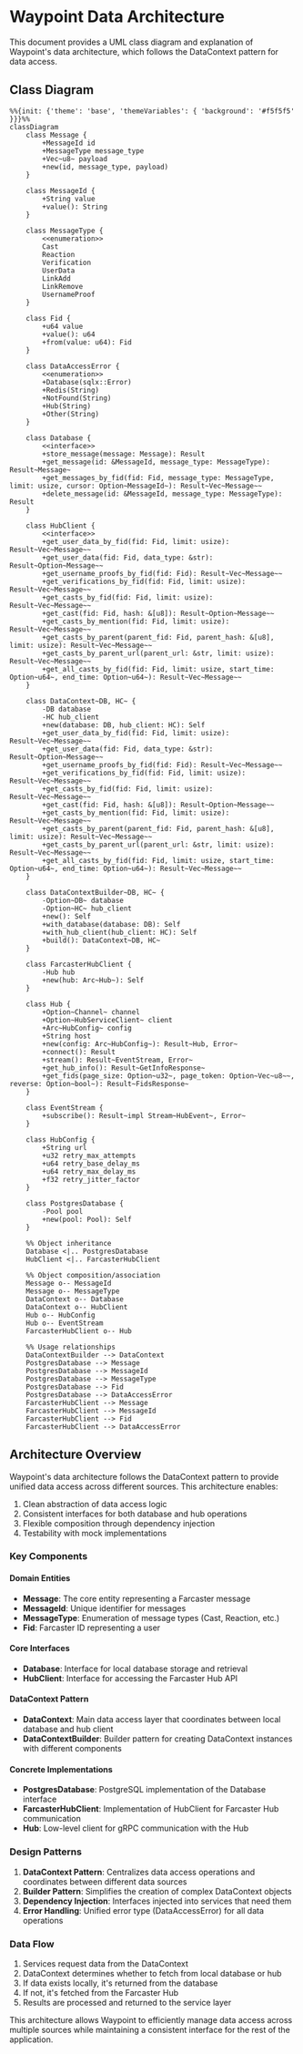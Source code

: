 # Waypoint Data Architecture

This document provides a UML class diagram and explanation of Waypoint's data architecture, which follows the DataContext pattern for data access.

## Class Diagram

```mermaid
%%{init: {'theme': 'base', 'themeVariables': { 'background': '#f5f5f5' }}}%%
classDiagram
    class Message {
        +MessageId id
        +MessageType message_type
        +Vec~u8~ payload
        +new(id, message_type, payload)
    }

    class MessageId {
        +String value
        +value(): String
    }

    class MessageType {
        <<enumeration>>
        Cast
        Reaction
        Verification
        UserData
        LinkAdd
        LinkRemove
        UsernameProof
    }

    class Fid {
        +u64 value
        +value(): u64
        +from(value: u64): Fid
    }

    class DataAccessError {
        <<enumeration>>
        +Database(sqlx::Error)
        +Redis(String)
        +NotFound(String)
        +Hub(String)
        +Other(String)
    }

    class Database {
        <<interface>>
        +store_message(message: Message): Result
        +get_message(id: &MessageId, message_type: MessageType): Result~Message~
        +get_messages_by_fid(fid: Fid, message_type: MessageType, limit: usize, cursor: Option~MessageId~): Result~Vec~Message~~
        +delete_message(id: &MessageId, message_type: MessageType): Result
    }

    class HubClient {
        <<interface>>
        +get_user_data_by_fid(fid: Fid, limit: usize): Result~Vec~Message~~
        +get_user_data(fid: Fid, data_type: &str): Result~Option~Message~~
        +get_username_proofs_by_fid(fid: Fid): Result~Vec~Message~~
        +get_verifications_by_fid(fid: Fid, limit: usize): Result~Vec~Message~~
        +get_casts_by_fid(fid: Fid, limit: usize): Result~Vec~Message~~
        +get_cast(fid: Fid, hash: &[u8]): Result~Option~Message~~
        +get_casts_by_mention(fid: Fid, limit: usize): Result~Vec~Message~~
        +get_casts_by_parent(parent_fid: Fid, parent_hash: &[u8], limit: usize): Result~Vec~Message~~
        +get_casts_by_parent_url(parent_url: &str, limit: usize): Result~Vec~Message~~
        +get_all_casts_by_fid(fid: Fid, limit: usize, start_time: Option~u64~, end_time: Option~u64~): Result~Vec~Message~~
    }

    class DataContext~DB, HC~ {
        -DB database
        -HC hub_client
        +new(database: DB, hub_client: HC): Self
        +get_user_data_by_fid(fid: Fid, limit: usize): Result~Vec~Message~~
        +get_user_data(fid: Fid, data_type: &str): Result~Option~Message~~
        +get_username_proofs_by_fid(fid: Fid): Result~Vec~Message~~
        +get_verifications_by_fid(fid: Fid, limit: usize): Result~Vec~Message~~
        +get_casts_by_fid(fid: Fid, limit: usize): Result~Vec~Message~~
        +get_cast(fid: Fid, hash: &[u8]): Result~Option~Message~~
        +get_casts_by_mention(fid: Fid, limit: usize): Result~Vec~Message~~
        +get_casts_by_parent(parent_fid: Fid, parent_hash: &[u8], limit: usize): Result~Vec~Message~~
        +get_casts_by_parent_url(parent_url: &str, limit: usize): Result~Vec~Message~~
        +get_all_casts_by_fid(fid: Fid, limit: usize, start_time: Option~u64~, end_time: Option~u64~): Result~Vec~Message~~
    }

    class DataContextBuilder~DB, HC~ {
        -Option~DB~ database
        -Option~HC~ hub_client
        +new(): Self
        +with_database(database: DB): Self
        +with_hub_client(hub_client: HC): Self
        +build(): DataContext~DB, HC~
    }

    class FarcasterHubClient {
        -Hub hub
        +new(hub: Arc~Hub~): Self
    }

    class Hub {
        +Option~Channel~ channel
        +Option~HubServiceClient~ client
        +Arc~HubConfig~ config
        +String host
        +new(config: Arc~HubConfig~): Result~Hub, Error~
        +connect(): Result
        +stream(): Result~EventStream, Error~
        +get_hub_info(): Result~GetInfoResponse~
        +get_fids(page_size: Option~u32~, page_token: Option~Vec~u8~~, reverse: Option~bool~): Result~FidsResponse~
    }
    
    class EventStream {
        +subscribe(): Result~impl Stream~HubEvent~, Error~
    }

    class HubConfig {
        +String url
        +u32 retry_max_attempts
        +u64 retry_base_delay_ms
        +u64 retry_max_delay_ms
        +f32 retry_jitter_factor
    }

    class PostgresDatabase {
        -Pool pool
        +new(pool: Pool): Self
    }

    %% Object inheritance
    Database <|.. PostgresDatabase
    HubClient <|.. FarcasterHubClient
    
    %% Object composition/association
    Message o-- MessageId
    Message o-- MessageType
    DataContext o-- Database
    DataContext o-- HubClient
    Hub o-- HubConfig
    Hub o-- EventStream
    FarcasterHubClient o-- Hub

    %% Usage relationships
    DataContextBuilder --> DataContext
    PostgresDatabase --> Message
    PostgresDatabase --> MessageId
    PostgresDatabase --> MessageType
    PostgresDatabase --> Fid
    PostgresDatabase --> DataAccessError
    FarcasterHubClient --> Message
    FarcasterHubClient --> MessageId
    FarcasterHubClient --> Fid
    FarcasterHubClient --> DataAccessError
```

## Architecture Overview

Waypoint's data architecture follows the DataContext pattern to provide unified data access across different sources. This architecture enables:

1. Clean abstraction of data access logic
2. Consistent interfaces for both database and hub operations
3. Flexible composition through dependency injection
4. Testability with mock implementations

### Key Components

#### Domain Entities

- **Message**: The core entity representing a Farcaster message
- **MessageId**: Unique identifier for messages
- **MessageType**: Enumeration of message types (Cast, Reaction, etc.)
- **Fid**: Farcaster ID representing a user

#### Core Interfaces

- **Database**: Interface for local database storage and retrieval
- **HubClient**: Interface for accessing the Farcaster Hub API

#### DataContext Pattern

- **DataContext**: Main data access layer that coordinates between local database and hub client
- **DataContextBuilder**: Builder pattern for creating DataContext instances with different components

#### Concrete Implementations

- **PostgresDatabase**: PostgreSQL implementation of the Database interface
- **FarcasterHubClient**: Implementation of HubClient for Farcaster Hub communication
- **Hub**: Low-level client for gRPC communication with the Hub

### Design Patterns

1. **DataContext Pattern**: Centralizes data access operations and coordinates between different data sources
2. **Builder Pattern**: Simplifies the creation of complex DataContext objects
3. **Dependency Injection**: Interfaces injected into services that need them
4. **Error Handling**: Unified error type (DataAccessError) for all data operations

### Data Flow

1. Services request data from the DataContext
2. DataContext determines whether to fetch from local database or hub
3. If data exists locally, it's returned from the database
4. If not, it's fetched from the Farcaster Hub
5. Results are processed and returned to the service layer

This architecture allows Waypoint to efficiently manage data access across multiple sources while maintaining a consistent interface for the rest of the application.